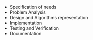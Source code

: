 -   Specification of needs
-   Problem Analysis
-   Design and Algorithms representation
-   Implementation
-   Testing and Verification
-   Documentation
 